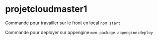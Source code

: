 # projetcloudmaster1


Commande pour travailler sur le front en local
`npm start`

Commande pour deployer sur appengine
`mvn package appengine:deploy`




